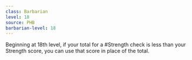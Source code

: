 ```yaml
---
class: Barbarian
level: 18
source: PHB
barbarian-level: 18
---
```


Beginning at 18th level, if your total for a #Strength check is less than your Strength score, you can use that score in place of the total.
